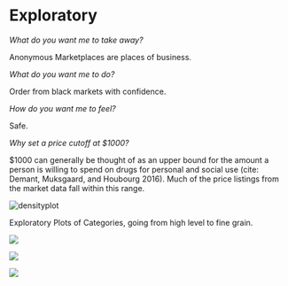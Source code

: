 # Exploratory

_What do you want me to take away?_

Anonymous Marketplaces are places of business.

_What do you want me to do?_

Order from black markets with confidence.

_How do you want me to feel?_

Safe.

_Why set a price cutoff at $1000?_

$1000 can generally be thought of as an upper bound for the amount a person is willing to spend on drugs for personal and social use (cite: Demant, Muksgaard, and Houbourg 2016). Much of the price listings from the market data fall within this range.

![densityplot]()

Exploratory Plots of Categories, going from high level to fine grain.

![](tile/p14-p4-DrugLocationPrice.jpg)

![](tile/p14-p5-DrugLocationPrice.jpg)

![](tile/p14-p6-DrugLocationPrice.jpg)